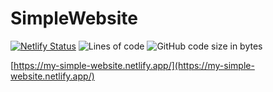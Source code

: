 # SimpleWebsite

[![Netlify Status](https://api.netlify.com/api/v1/badges/534cb89b-bb2a-4866-a2a2-12fc248ca6fa/deploy-status)](https://app.netlify.com/sites/my-simple-website/deploys)
![Lines of code](https://img.shields.io/tokei/lines/github/przemo199/DiscordBot)
![GitHub code size in bytes](https://img.shields.io/github/languages/code-size/przemo199/SimpleWebsite)

[https://my-simple-website.netlify.app/](https://my-simple-website.netlify.app/)
